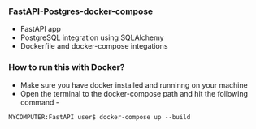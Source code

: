 ### FastAPI-Postgres-docker-compose ##

* FastAPI app 
* PostgreSQL integration using SQLAlchemy
* Dockerfile and docker-compose integations


### How to run this with Docker? ###

* Make sure you have docker installed and runninng on your machine
* Open the terminal to the docker-compose path and hit the following command - 
 ```
 MYCOMPUTER:FastAPI user$ docker-compose up --build
 ```
